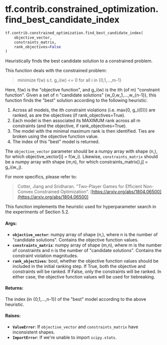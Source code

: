 <div itemscope itemtype="http://developers.google.com/ReferenceObject">
<meta itemprop="name" content="tf.contrib.constrained_optimization.find_best_candidate_index" />
<meta itemprop="path" content="Stable" />
</div>

# tf.contrib.constrained_optimization.find_best_candidate_index

``` python
tf.contrib.constrained_optimization.find_best_candidate_index(
    objective_vector,
    constraints_matrix,
    rank_objectives=False
)
```

Heuristically finds the best candidate solution to a constrained problem.

This function deals with the constrained problem:

> minimize f(w)
> s.t. g_i(w) <= 0 for all i in {0,1,...,m-1}

Here, f(w) is the "objective function", and g_i(w) is the ith (of m)
"constraint function". Given a set of n "candidate solutions"
{w_0,w_1,...,w_{n-1}}, this function finds the "best" solution according
to the following heuristic:

  1. Across all models, the ith constraint violations (i.e. max{0, g_i(0)})
     are ranked, as are the objectives (if rank_objectives=True).
  2. Each model is then associated its MAXIMUM rank across all m constraints
     (and the objective, if rank_objectives=True).
  3. The model with the minimal maximum rank is then identified. Ties are
     broken using the objective function value.
  4. The index of this "best" model is returned.

The `objective_vector` parameter should be a numpy array with shape (n,), for
which objective_vector[i] = f(w_i). Likewise, `constraints_matrix` should be a
numpy array with shape (m,n), for which constraints_matrix[i,j] = g_i(w_j).

For more specifics, please refer to:

> Cotter, Jiang and Sridharan. "Two-Player Games for Efficient Non-Convex
> Constrained Optimization".
> [https://arxiv.org/abs/1804.06500](https://arxiv.org/abs/1804.06500)

This function implements the heuristic used for hyperparameter search in the
experiments of Section 5.2.

#### Args:

* <b>`objective_vector`</b>: numpy array of shape (n,), where n is the number of
    "candidate solutions". Contains the objective function values.
* <b>`constraints_matrix`</b>: numpy array of shape (m,n), where m is the number of
    constraints and n is the number of "candidate solutions". Contains the
    constraint violation magnitudes.
* <b>`rank_objectives`</b>: bool, whether the objective function values should be
    included in the initial ranking step. If True, both the objective and
    constraints will be ranked. If False, only the constraints will be ranked.
    In either case, the objective function values will be used for
    tiebreaking.


#### Returns:

The index (in {0,1,...,n-1}) of the "best" model according to the above
  heuristic.


#### Raises:

* <b>`ValueError`</b>: If `objective_vector` and `constraints_matrix` have inconsistent
    shapes.
* <b>`ImportError`</b>: If we're unable to import `scipy.stats`.